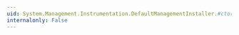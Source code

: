 ```yaml
---
uid: System.Management.Instrumentation.DefaultManagementInstaller.#ctor
internalonly: False
---
```

